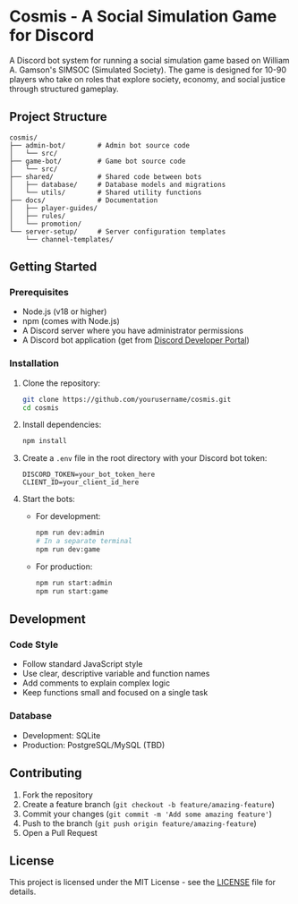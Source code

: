 # Cosmis - A Social Simulation Game for Discord

A Discord bot system for running a social simulation game based on William A. Gamson's SIMSOC (Simulated Society). The game is designed for 10-90 players who take on roles that explore society, economy, and social justice through structured gameplay.

## Project Structure

```
cosmis/
├── admin-bot/        # Admin bot source code
│   └── src/
├── game-bot/         # Game bot source code
│   └── src/
├── shared/           # Shared code between bots
│   ├── database/     # Database models and migrations
│   └── utils/        # Shared utility functions
├── docs/             # Documentation
│   ├── player-guides/
│   ├── rules/
│   └── promotion/
└── server-setup/     # Server configuration templates
    └── channel-templates/
```

## Getting Started

### Prerequisites
- Node.js (v18 or higher)
- npm (comes with Node.js)
- A Discord server where you have administrator permissions
- A Discord bot application (get from [Discord Developer Portal](https://discord.com/developers/applications))

### Installation

1. Clone the repository:
   ```bash
   git clone https://github.com/yourusername/cosmis.git
   cd cosmis
   ```

2. Install dependencies:
   ```bash
   npm install
   ```

3. Create a `.env` file in the root directory with your Discord bot token:
   ```env
   DISCORD_TOKEN=your_bot_token_here
   CLIENT_ID=your_client_id_here
   ```

4. Start the bots:
   - For development:
     ```bash
     npm run dev:admin
     # In a separate terminal
     npm run dev:game
     ```
   - For production:
     ```bash
     npm run start:admin
     npm run start:game
     ```

## Development

### Code Style
- Follow standard JavaScript style
- Use clear, descriptive variable and function names
- Add comments to explain complex logic
- Keep functions small and focused on a single task

### Database
- Development: SQLite
- Production: PostgreSQL/MySQL (TBD)

## Contributing

1. Fork the repository
2. Create a feature branch (`git checkout -b feature/amazing-feature`)
3. Commit your changes (`git commit -m 'Add some amazing feature'`)
4. Push to the branch (`git push origin feature/amazing-feature`)
5. Open a Pull Request

## License

This project is licensed under the MIT License - see the [LICENSE](LICENSE) file for details.
